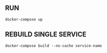 ## RUN

```docker-compose up```

## REBUILD SINGLE SERVICE
```docker-compose build --no-cache service-name```